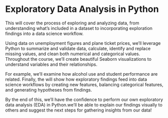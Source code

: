 # Exploratory Data Analysis in Python
This will cover the process of exploring and analyzing data, from understanding what’s included in a dataset to incorporating exploration findings into a data science workflow.


Using data on unemployment figures and plane ticket prices, we’ll leverage Python to summarize and validate data, calculate, identify and replace missing values, and clean both numerical and categorical values.
Throughout the course, we’ll create beautiful Seaborn visualizations to understand variables and their relationships.


For example, we’ll examine how alcohol use and student performance are related. Finally, the will show how exploratory findings feed into data science workflows by creating new features, balancing categorical features,
and generating hypotheses from findings.


By the end of this, we’ll have the confidence to perform our own exploratory data analysis (EDA) in Python.we’ll be able to explain our findings visually to others and suggest the next steps for gathering insights from 
our data!

